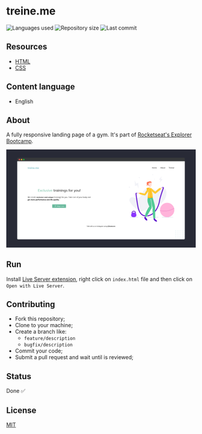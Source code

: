 # treine.me

![Languages used](https://img.shields.io/github/languages/count/isadfrn/treineme?style=flat-square)
![Repository size](https://img.shields.io/github/repo-size/isadfrn/treineme?style=flat-square)
![Last commit](https://img.shields.io/github/last-commit/isadfrn/treineme?style=flat-square)

## Resources

- [HTML](https://developer.mozilla.org/pt-BR/docs/Web/HTML)
- [CSS](https://developer.mozilla.org/pt-BR/docs/Web/CSS)

## Content language

- English

## About

A fully responsive landing page of a gym. It's part of [Rocketseat's Explorer Bootcamp](https://www.rocketseat.com.br/explorer).

![Demo page preview](./assets/img/demo.png)

## Run

Install [Live Server extension](https://marketplace.visualstudio.com/items?itemName=ritwickdey.LiveServer), right click on `index.html` file and then click on `Open with Live Server`.

## Contributing

- Fork this repository;
- Clone to your machine;
- Create a branch like:
  - `feature/description`
  - `bugfix/description`
- Commit your code;
- Submit a pull request and wait until is reviewed;

## Status

Done ✅

## License

[MIT](./LICENSE)
